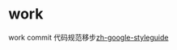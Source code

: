 # work
work commit
代码规范移步[zh-google-styleguide](https://github.com/zh-google-styleguide/zh-google-styleguide)
